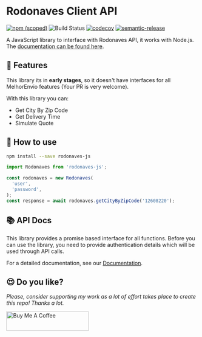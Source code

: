# Rodonaves Client API
[![npm (scoped)](https://img.shields.io/npm/v/rodonaves-js.svg)](https://www.npmjs.com/package/rodonaves-js)
![Build Status](https://github.com/jonyw4/rodonaves-js/workflows/Test,%20build%20and%20deploy/badge.svg)
[![codecov](https://codecov.io/gh/jonyw4/rodonaves-js/branch/master/graph/badge.svg)](https://codecov.io/gh/jonyw4/rodonaves-js)
[![semantic-release](https://img.shields.io/badge/%20%20%F0%9F%93%A6%F0%9F%9A%80-semantic--release-e10079.svg)](https://github.com/semantic-release/semantic-release)

A JavaScript library to interface with Rodonaves API, it works with Node.js. The [documentation can be found here](https://jonyw4.github.io/rodonaves-js/).

## 🌟 Features
This library its in **early stages**, so it doesn't have interfaces for all MelhorEnvio features (Your PR is very welcome).

With this library you can:
- Get City By Zip Code
- Get Delivery Time
- Simulate Quote

## 📖  How to use

```bash
npm install --save rodonaves-js
```

```typescript
import Rodonaves from 'rodonaves-js';

const rodonaves = new Rodonaves(
  'user',
  'password',
);
const response = await rodonaves.getCityByZipCode('12608220');
```

## 📚 API Docs

This library provides a promise based interface for all functions. Before you
can use the library, you need to provide authentication details which will be
used through API calls.

For a detailed documentation, see our [Documentation](https://jonyw4.github.io/rodonaves-js/).

## 😍 Do you like?
*Please, consider supporting my work as a lot of effort takes place to create this repo! Thanks a lot.*

<a href="https://www.buymeacoffee.com/jonycelio" target="_blank"><img src="https://cdn.buymeacoffee.com/buttons/default-yellow.png" alt="Buy Me A Coffee" style="height: 51px !important;width: 217px !important;" ></a>